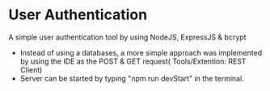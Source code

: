 # User Authentication

A simple user authentication tool by using NodeJS, ExpressJS & bcrypt

- Instead of using a databases, a more simple approach was implemented by using the IDE as the POST & GET request( Tools/Extention: REST Client)
- Server can be started by typing "npm run devStart" in the terminal.